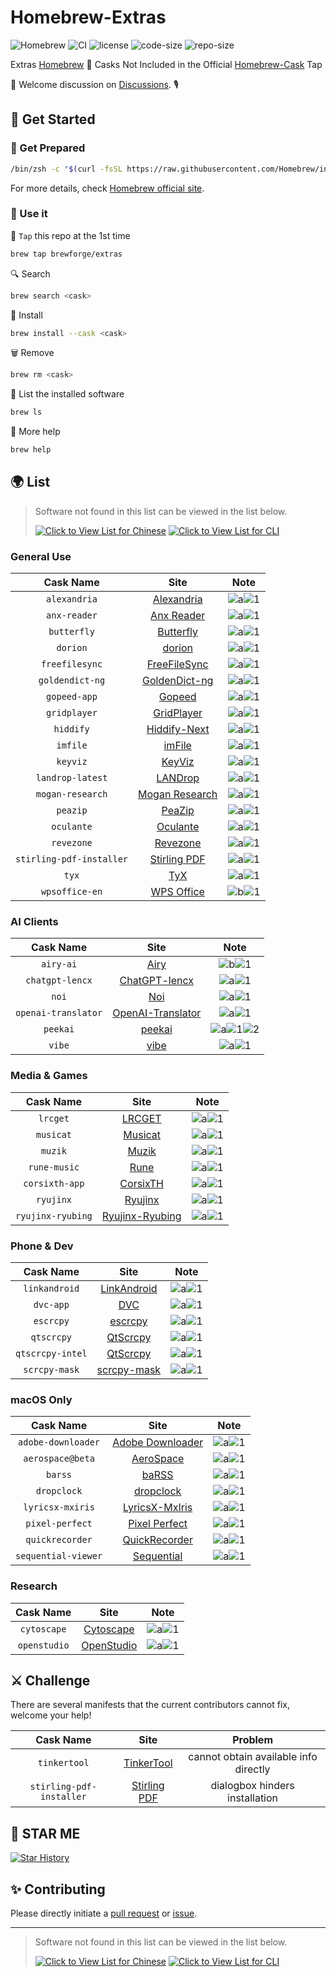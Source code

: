 # Homebrew-Extras

![Homebrew](https://img.shields.io/badge/-Homebrew-FBB040?labelColor=555555&logoColor=FFFFFF&logo=homebrew) ![CI](https://github.com/Brewforge/homebrew-extras/actions/workflows/schedule.yml/badge.svg) ![license](https://img.shields.io/github/license/Brewforge/homebrew-extras) ![code-size](https://img.shields.io/github/languages/code-size/Brewforge/homebrew-extras) ![repo-size](https://img.shields.io/github/repo-size/Brewforge/homebrew-extras)

Extras [Homebrew](https://github.com/Homebrew/brew) 🍺 Casks Not Included in the Official [Homebrew-Cask](https://github.com/Homebrew/homebrew-cask) Tap

👏 Welcome discussion on [Discussions](https://github.com/orgs/Brewforge/discussions). 🎙️

## 🍺 Get Started

### 🏃 Get Prepared

```sh
/bin/zsh -c "$(curl -fsSL https://raw.githubusercontent.com/Homebrew/install/master/install.sh)"
```

For more details, check [Homebrew official site](https://brew.sh/).

### 🚀 Use it

🚰 `Tap` this repo at the 1st time

```bash
brew tap brewforge/extras
```

🔍 Search

```sh
brew search <cask>
```

🛒 Install

```sh
brew install --cask <cask>
```

🗑️ Remove

```sh
brew rm <cask>
```

🧾 List the installed software

```sh
brew ls
```

🙏 More help

```sh
brew help
```

## 🌍 List

> Software not found in this list can be viewed in the list below.
>
> [![Click to View List for Chinese](https://img.shields.io/badge/List_for_Chinese-red?style=for-the-badge&logo=homebrew&label=Click%20to%20view)](https://github.com/Brewforge/homebrew-chinese)
> [![Click to View List for CLI](https://img.shields.io/badge/List_for_CLI-red?style=for-the-badge&logo=homebrew&label=Click%20to%20view)](https://github.com/Brewforge/homebrew-more)

### General Use

|        Cask Name         |                             Site                             |                 Note                 |
| :----------------------: | :----------------------------------------------------------: | :----------------------------------: |
|       `alexandria`       |       [Alexandria](https://github.com/btpf/Alexandria)       | ![a](assets/a.svg)![1](assets/1.svg) |
|       `anx-reader`       |      [Anx Reader](https://github.com/Anxcye/anx-reader)      | ![a](assets/a.svg)![1](assets/1.svg) |
|       `butterfly`        |     [Butterfly](https://github.com/LinwoodDev/Butterfly)     | ![a](assets/a.svg)![1](assets/1.svg) |
|         `dorion`         |         [dorion](https://github.com/SpikeHD/Dorion)          | ![a](assets/a.svg)![1](assets/1.svg) |
|      `freefilesync`      |           [FreeFileSync](https://freefilesync.org)           | ![a](assets/a.svg)![1](assets/1.svg) |
|     `goldendict-ng`      | [GoldenDict-ng](https://xiaoyifang.github.io/goldendict-ng/) | ![a](assets/a.svg)![1](assets/1.svg) |
|       `gopeed-app`       |                 [Gopeed](https://gopeed.com)                 | ![a](assets/a.svg)![1](assets/1.svg) |
|       `gridplayer`       |     [GridPlayer](https://github.com/vzhd1701/gridplayer)     | ![a](assets/a.svg)![1](assets/1.svg) |
|        `hiddify`         |             [Hiddify-Next](https://hiddify.com/)             | ![a](assets/a.svg)![1](assets/1.svg) |
|         `imfile`         |                 [imFile](https://imfile.io/)                 | ![a](assets/a.svg)![1](assets/1.svg) |
|         `keyviz`         |        [KeyViz](https://github.com/mulaRahul/keyviz)         | ![a](assets/a.svg)![1](assets/1.svg) |
|     `landrop-latest`     |               [LANDrop](https://landrop.app/)                | ![a](assets/a.svg)![1](assets/1.svg) |
|     `mogan-research`     |             [Mogan Research](https://mogan.app)              | ![a](assets/a.svg)![1](assets/1.svg) |
|         `peazip`         |          [PeaZip](https://github.com/peazip/PeaZip)          | ![a](assets/a.svg)![1](assets/1.svg) |
|        `oculante`        |       [Oculante](https://github.com/woelper/oculante)        | ![a](assets/a.svg)![1](assets/1.svg) |
|        `revezone`        |              [Revezone](https://revezone.com/)               | ![a](assets/a.svg)![1](assets/1.svg) |
| `stirling-pdf-installer` |           [Stirling PDF](https://stirlingpdf.com/)           | ![a](assets/a.svg)![1](assets/1.svg) |
|          `tyx`           |                [TyX](https://tyx-editor.com/)                | ![a](assets/a.svg)![1](assets/1.svg) |
|      `wpsoffice-en`      |                [WPS Office](https://wps.com/)                | ![b](assets/a.svg)![1](assets/1.svg) |

### AI Clients

|      Cask Name      |                                    Site                                     |                          Note                          |
| :-----------------: | :-------------------------------------------------------------------------: | :----------------------------------------------------: |
|      `airy-ai`      |                         [Airy](https://colink.in/)                          |          ![b](assets/b.svg)![1](assets/1.svg)          |
|   `chatgpt-lencx`   |              [ChatGPT-lencx](https://github.com/lencx/ChatGPT)              |          ![a](assets/a.svg)![1](assets/1.svg)          |
|        `noi`        |                     [Noi](https://github.com/lencx/Noi)                     |          ![a](assets/a.svg)![1](assets/1.svg)          |
| `openai-translator` | [OpenAI-Translator](https://github.com/openai-translator/openai-translator) |          ![a](assets/a.svg)![1](assets/1.svg)          |
|      `peekai`       |             [peekai](https://prateekkeshari.gumroad.com/l/peek)             | ![a](assets/a.svg)![1](assets/1.svg)![2](assets/2.svg) |
|       `vibe`        |                [vibe](https://github.com/thewh1teagle/vibe)                 |          ![a](assets/a.svg)![1](assets/1.svg)          |

### Media & Games

|     Cask Name     |                         Site                          |                 Note                 |
| :---------------: | :---------------------------------------------------: | :----------------------------------: |
|     `lrcget`      |   [LRCGET](https://github.com/tranxuanthang/lrcget)   | ![a](assets/a.svg)![1](assets/1.svg) |
|     `musicat`     |    [Musicat](https://github.com/basharovV/musicat)    | ![a](assets/a.svg)![1](assets/1.svg) |
|      `muzik`      |   [Muzik](https://muzik-apps.github.io/muzik-web/)    | ![a](assets/a.svg)![1](assets/1.svg) |
|   `rune-music`    |             [Rune](https://rune.not.ci/)              | ![a](assets/a.svg)![1](assets/1.svg) |
|  `corsixth-app`   |   [CorsixTH](https://github.com/CorsixTH/CorsixTH)    | ![a](assets/a.svg)![1](assets/1.svg) |
|     `ryujinx`     | [Ryujinx](https://github.com/ryujinx-mirror/ryujinx)  | ![a](assets/a.svg)![1](assets/1.svg) |
| `ryujinx-ryubing` | [Ryujinx-Ryubing](https://github.com/Ryubing/Ryujinx) | ![a](assets/a.svg)![1](assets/1.svg) |

### Phone & Dev

|    Cask Name     |                            Site                            |                 Note                 |
| :--------------: | :--------------------------------------------------------: | :----------------------------------: |
|  `linkandroid`   | [LinkAndroid](https://github.com/modstart-lib/linkandroid) | ![a](assets/a.svg)![1](assets/1.svg) |
|    `dvc-app`     |                   [DVC](https://dvc.org)                   | ![a](assets/a.svg)![1](assets/1.svg) |
|    `escrcpy`     |     [escrcpy](https://github.com/viarotel-org/escrcpy)     | ![a](assets/a.svg)![1](assets/1.svg) |
|    `qtscrcpy`    |     [QtScrcpy](https://github.com/barry-ran/QtScrcpy)      | ![a](assets/a.svg)![1](assets/1.svg) |
| `qtscrcpy-intel` |     [QtScrcpy](https://github.com/barry-ran/QtScrcpy)      | ![a](assets/a.svg)![1](assets/1.svg) |
|  `scrcpy-mask`   |   [scrcpy-mask](https://github.com/AkiChase/scrcpy-mask)   | ![a](assets/a.svg)![1](assets/1.svg) |

### macOS Only

|      Cask Name      |                                Site                                 |                 Note                 |
| :-----------------: | :-----------------------------------------------------------------: | :----------------------------------: |
| `adobe-downloader`  |   [Adobe Downloader](https://github.com/X1a0He/Adobe-Downloader)    | ![a](assets/a.svg)![1](assets/1.svg) |
|  `aerospace@beta`   |        [AeroSpace](https://github.com/nikitabobko/AeroSpace)        | ![a](assets/a.svg)![1](assets/1.svg) |
|       `barss`       |              [baRSS](https://relikd.de/projects/barss)              | ![a](assets/a.svg)![1](assets/1.svg) |
|     `dropclock`     |           [dropclock](https://github.com/WrkX/Dropclock)            | ![a](assets/a.svg)![1](assets/1.svg) |
|  `lyricsx-mxiris`   | [LyricsX-MxIris](https://github.com/MxIris-LyricsX-Project/LyricsX) | ![a](assets/a.svg)![1](assets/1.svg) |
|   `pixel-perfect`   | [Pixel Perfect](https://github.com/cormiertyshawn895/PixelPerfect)  | ![a](assets/a.svg)![1](assets/1.svg) |
|   `quickrecorder`   |     [QuickRecorder](https://github.com/lihaoyun6/QuickRecorder)     | ![a](assets/a.svg)![1](assets/1.svg) |
| `sequential-viewer` |       [Sequential](https://github.com/chuchusoft/Sequential)        | ![a](assets/a.svg)![1](assets/1.svg) |

### Research

|  Cask Name   |                       Site                       |                 Note                 |
| :----------: | :----------------------------------------------: | :----------------------------------: |
| `cytoscape`  |        [Cytoscape](https://cytoscape.org)        | ![a](assets/a.svg)![1](assets/1.svg) |
| `openstudio` | [OpenStudio](https://github.com/NREL/OpenStudio) | ![a](assets/a.svg)![1](assets/1.svg) |

## ⚔️ Challenge

There are several manifests that the current contributors cannot fix, welcome your help!

|        Cask Name         |                         Site                          |                Problem                |
| :----------------------: | :---------------------------------------------------: | :-----------------------------------: |
|       `tinkertool`       | [TinkerTool](https://bresink.com/osx/TinkerTool.html) | cannot obtain available info directly |
| `stirling-pdf-installer` |       [Stirling PDF](https://stirlingpdf.com/)        |    dialogbox hinders installation     |

## 🌟 STAR ME

[![Star History](https://starchart.cc/Brewforge/homebrew-extras.svg?variant=adaptive)](https://starchart.cc/Brewforge/homebrew-extras)

## ✨ Contributing

Please directly initiate a [pull request](https://github.com/Brewforge/homebrew-extras/compare) or [issue](https://github.com/Brewforge/homebrew-extras/issues/new/choose).

<!-- ## ❤️ Sponsors -->

---

> Software not found in this list can be viewed in the list below.
>
> [![Click to View List for Chinese](https://img.shields.io/badge/List_for_Chinese-red?style=for-the-badge&logo=homebrew&label=Click%20to%20view)](https://github.com/Brewforge/homebrew-chinese)
> [![Click to View List for CLI](https://img.shields.io/badge/List_for_CLI-red?style=for-the-badge&logo=homebrew&label=Click%20to%20view)](https://github.com/Brewforge/homebrew-more)
